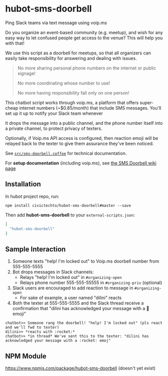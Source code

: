 # hubot-sms-doorbell

Ping Slack teams via text message using voip.ms

Do you organize an event-based community (e.g. meetup), and wish for
any easy way to let confused people get access to the venue? This will
help you with that!

We use this script as a doorbell for meetups, so that all organizers can
easily take responsibility for answering and dealing with issues.

> No more sharing personal phone numbers on the internet or public signage!
>
> No more coordinating whose number to use!
>
> No more  having responsibility fall only on one person!

This chatbot script works through voip.ms, a platform that offers
super-cheap internet numbers (~$0.85/month) that include SMS messages.
You'll set up it up to notify your Slack team whenever

It drops the message into a public channel, and the phone number itself
into a private channel, to protect privacy of texters.

Optionally, if Voip.ms API access is configured, then reaction emoji
will be relayed back to the texter to give them assurance they've been
noticed.

See [`src/sms-doorbell.coffee`](src/sms-doorbell.coffee) for technical documentation.

For **setup documentation** (including voip.ms), see [the SMS Doorbell wiki page](https://github.com/CivicTechTO/hubot-toby/wiki/Script:-SMS-Doorbell)

## Installation

In hubot project repo, run:

`npm install civictechto/hubot-sms-doorbell#master --save`

Then add **hubot-sms-doorbell** to your `external-scripts.json`:

```json
[
  "hubot-sms-doorbell"
]
```

## Sample Interaction

1. Someone texts "help! I'm locked out" to Voip.ms doorbell number from 555-555-5555
2. Bot drops messages in Slack channels:
    - Relays "help! I'm locked out" in `#organizing-open`
    - Relays phone number 555-555-55555 in `#organizing-priv` (optional)
3. Slack users are encouraged to add reaction to message in `#organizing-open`
    - For sake of example, a user named "dilini" reacts
4. Both the texter at 555-555-5555 and the Slack thread receive a confirmation that
   "dilini has acknowledged your message with a :rocket: emoji"

```
chatbot>> Someone rang the doorbell! "help! I'm locked out" (pls react and we'll fwd to texter)
dilini>> *reacts with :rocket:*
chatbot>> *in thread* We've sent this to the texter: "dilini has acknowledged your message with a :rocket: emoj"
```

## NPM Module

https://www.npmjs.com/package/hubot-sms-doorbell (doesn't yet exist)
